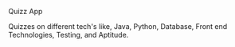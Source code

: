 Quizz App

Quizzes on different tech's like,
Java, Python, Database, Front end Technologies, Testing, and Aptitude.



